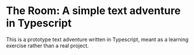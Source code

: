 # The Room: A simple text adventure in Typescript

This is a prototype text adventure written in Typescript, meant as a learning exercise rather than a real project.
